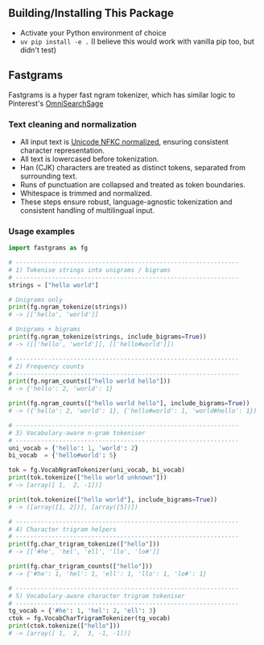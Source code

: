 

## Building/Installing This Package

* Activate your Python environment of choice
* `uv pip install -e .` (I believe this would work with vanilla pip too, but didn't test)



## Fastgrams

Fastgrams is a hyper fast ngram tokenizer, which has similar logic to Pinterest's [OmniSearchSage](https://github.com/pinterest/atg-research/tree/main/omnisearchsage)

### Text cleaning and normalization 
  - All input text is [Unicode NFKC normalized](https://unicode.org/reports/tr15/#NFKC_Compatibility_Decomposition), ensuring consistent character representation.
  - All text is lowercased before tokenization.
  - Han (CJK) characters are treated as distinct tokens, separated from surrounding text.
  - Runs of punctuation are collapsed and treated as token boundaries.
  - Whitespace is trimmed and normalized.
  - These steps ensure robust, language-agnostic tokenization and consistent handling of multilingual input.



### Usage examples

```python
import fastgrams as fg

# --------------------------------------------------------------
# 1) Tokenise strings into unigrams / bigrams
# --------------------------------------------------------------
strings = ["hello world"]

# Unigrams only
print(fg.ngram_tokenize(strings))
# -> [['hello', 'world']]

# Unigrams + bigrams
print(fg.ngram_tokenize(strings, include_bigrams=True))
# -> ([['hello', 'world']], [['hello#world']])

# --------------------------------------------------------------
# 2) Frequency counts
# --------------------------------------------------------------
print(fg.ngram_counts(["hello world hello"]))
# -> {'hello': 2, 'world': 1}

print(fg.ngram_counts(["hello world hello"], include_bigrams=True))
# -> ({'hello': 2, 'world': 1}, {'hello#world': 1, 'world#hello': 1})

# --------------------------------------------------------------
# 3) Vocabulary-aware n-gram tokeniser
# --------------------------------------------------------------
uni_vocab = {'hello': 1, 'world': 2}
bi_vocab  = {'hello#world': 5}

tok = fg.VocabNgramTokenizer(uni_vocab, bi_vocab)
print(tok.tokenize(["hello world unknown"]))
# -> [array([ 1,  2, -1])]

print(tok.tokenize(["hello world"], include_bigrams=True))
# -> ([array([1, 2])], [array([5])])

# --------------------------------------------------------------
# 4) Character trigram helpers
# --------------------------------------------------------------
print(fg.char_trigram_tokenize(["hello"]))
# -> [['#he', 'hel', 'ell', 'llo', 'lo#']]

print(fg.char_trigram_counts(["hello"]))
# -> {'#he': 1, 'hel': 1, 'ell': 1, 'llo': 1, 'lo#': 1}

# --------------------------------------------------------------
# 5) Vocabulary-aware character trigram tokeniser
# --------------------------------------------------------------
tg_vocab = {'#he': 1, 'hel': 2, 'ell': 3}
ctok = fg.VocabCharTrigramTokenizer(tg_vocab)
print(ctok.tokenize(["hello"]))
# -> [array([ 1,  2,  3, -1, -1])]
```


